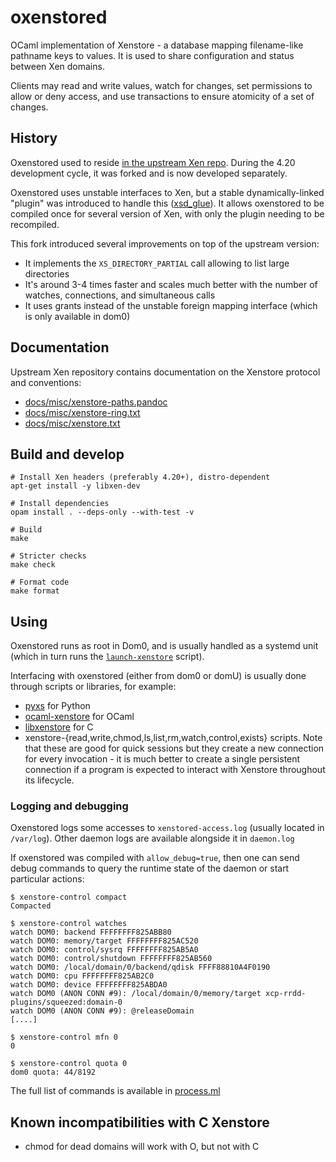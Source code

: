 # oxenstored

OCaml implementation of Xenstore - a database mapping filename-like pathname keys
to values. It is used to share configuration and status between Xen domains.

Clients may read and write values, watch for changes, set permissions to allow
or deny access, and use transactions to ensure atomicity of a set of changes.

## History

Oxenstored used to reside [in the upstream Xen repo](http://xenbits.xen.org/gitweb/?p=xen.git;a=tree;f=tools/ocaml).
During the 4.20 development cycle, it was forked and is now developed separately.

Oxenstored uses unstable interfaces to Xen, but a stable dynamically-linked
"plugin" was introduced to handle this ([xsd_glue](./xsd_glue)).
It allows oxenstored to be compiled once for several version of Xen, with only
the plugin needing to be recompiled.

This fork introduced several improvements on top of the upstream version:
* It implements the `XS_DIRECTORY_PARTIAL` call allowing to list large directories
* It's around 3-4 times faster and scales much better with the number of watches,
connections, and simultaneous calls
* It uses grants instead of the unstable foreign mapping interface (which is only
available in dom0)

## Documentation

Upstream Xen repository contains documentation on the Xenstore protocol and
conventions:

* [docs/misc/xenstore-paths.pandoc](https://xenbits.xenproject.org/docs/unstable/misc/xenstore-paths.html)
* [docs/misc/xenstore-ring.txt](https://xenbits.xen.org/docs/unstable/misc/xenstore-ring.txt)
* [docs/misc/xenstore.txt](https://xenbits.xen.org/docs/unstable/misc/xenstore.txt)

## Build and develop

```
# Install Xen headers (preferably 4.20+), distro-dependent
apt-get install -y libxen-dev

# Install dependencies
opam install . --deps-only --with-test -v

# Build
make

# Stricter checks
make check

# Format code
make format
```

## Using

Oxenstored runs as root in Dom0, and is usually handled as a systemd unit
(which in turn runs the
[`launch-xenstore`](https://xenbits.xen.org/gitweb/?p=xen.git;a=blob;f=tools/hotplug/Linux/launch-xenstore.in) script).

Interfacing with oxenstored (either from dom0 or domU) is usually done through
scripts or libraries, for example:

* [pyxs](https://pyxs.readthedocs.io/en/latest/index.html) for Python
* [ocaml-xenstore](https://ocaml.org/p/xenstore/latest) for OCaml
* [libxenstore](http://xenbits.xen.org/gitweb/?p=xen.git;a=tree;f=tools/libs/store) for C
* xenstore-{read,write,chmod,ls,list,rm,watch,control,exists} scripts. Note that
  these are good for quick sessions but they create a new connection for every
  invocation - it is much better to create a single persistent connection if a
  program is expected to interact with Xenstore throughout its lifecycle.

### Logging and debugging

Oxenstored logs some accesses to `xenstored-access.log` (usually located in `/var/log`).
Other daemon logs are available alongside it in `daemon.log`

If oxenstored was compiled with `allow_debug=true`, then one can send debug commands
to query the runtime state of the daemon or start particular actions:

```
$ xenstore-control compact
Compacted

$ xenstore-control watches
watch DOM0: backend FFFFFFFF825ABB80
watch DOM0: memory/target FFFFFFFF825AC520
watch DOM0: control/sysrq FFFFFFFF825AB5A0
watch DOM0: control/shutdown FFFFFFFF825AB560
watch DOM0: /local/domain/0/backend/qdisk FFFF88810A4F0190
watch DOM0: cpu FFFFFFFF825AB2C0
watch DOM0: device FFFFFFFF825ABDA0
watch DOM0 (ANON CONN #9): /local/domain/0/memory/target xcp-rrdd-plugins/squeezed:domain-0
watch DOM0 (ANON CONN #9): @releaseDomain
[....]

$ xenstore-control mfn 0
0

$ xenstore-control quota 0
dom0 quota: 44/8192
```

The full list of commands is available in [process.ml](https://github.com/xapi-project/oxenstored/blob/2953174c82c7ae9ad0e0fe9f8b38626729975eb9/oxenstored/process.ml#L270)

## Known incompatibilities with C Xenstore

* chmod for dead domains will work with O, but not with C
